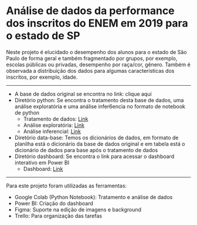 # Análise de dados da performance dos inscritos do ENEM em 2019 para o estado de SP


Neste projeto é elucidado o desempenho dos alunos para o estado de São Paulo de forma geral e também fragmentado por grupos, por exemplo, escolas públicas ou privadas, desempenho por raça/cor, gênero. Também é observada a distribuição dos dados para algumas características dos inscritos, por exemplo, idade.

---

- A base de dados original se encontra no link: clique aqui
- Diretório python: Se encontra o tratamento desta base de dados, uma análise exploratória e uma análise infer6encia no formato de notebook de python
  - Tratamento de dados: [Link](https://github.com/HVitulli/Data-Analysis-Portfolio/blob/main/ENEM-SP-Performance/python/enem_sp_2019_tratamento_de_dados.ipynb)
  - Análise exploratória: [Link](https://github.com/HVitulli/Data-Analysis-Portfolio/blob/main/ENEM-SP-Performance/python/enem_sp_2019_EDA.ipynb)
  - Análise inferencial: [Link](https://github.com/HVitulli/Data-Analysis-Portfolio/blob/main/ENEM-SP-Performance/python/analise_tipo_escola.ipynb)
- Diretório data-base: Temos os dicionários de dados, em formato de planilha está o dicionário da base de dados original e em tabela está o dicionário de dados para base após o tratamento de dados
- Diretório dashboard: Se encontra o link para acessar o dashboard interativo em Power BI
  - Dashboard: [Link](https://app.powerbi.com/view?r=eyJrIjoiZjQxOWJkN2EtMzYxOS00ODI0LTlkZjEtYzBkMWZkODJkN2U4IiwidCI6IjkxMTQ1YWMzLTMwNmEtNDZiNi05OGMyLWUwNmVkYWUzNzAxOCJ9)

---

Para este projeto foram utilizadas as ferramentas:
- Google Colab (Python Notebook): Tratamento e análise de dados
- Power BI: Criação do dashboard
- Figma: Suporte na edição de imagens e background
- Trello: Para organização das tarefas
